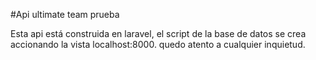 #Api ultimate team prueba

Esta api está construida en laravel, el script de la base de datos se crea accionando la vista localhost:8000.
quedo atento a cualquier inquietud.